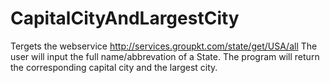 # CapitalCityAndLargestCity
Tergets the webservice http://services.groupkt.com/state/get/USA/all
The user will input the full name/abbrevation of a State. The program will return the corresponding capital city and the largest city.
